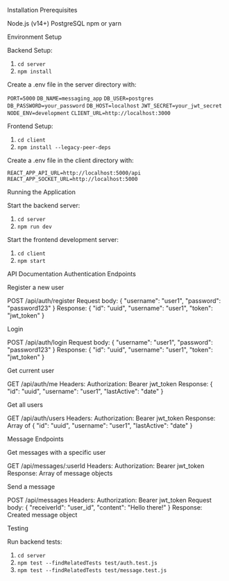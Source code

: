 Installation
Prerequisites

Node.js (v14+)
PostgreSQL
npm or yarn

Environment Setup

Backend Setup:
1. `cd server`
2. `npm install`

Create a .env file in the server directory with:

`PORT=5000`
`DB_NAME=messaging_app`
`DB_USER=postgres`
`DB_PASSWORD=your_password`
`DB_HOST=localhost`
`JWT_SECRET=your_jwt_secret`
`NODE_ENV=development`
`CLIENT_URL=http://localhost:3000`


Frontend Setup:
1. `cd client`
2. `npm install --legacy-peer-deps`

Create a .env file in the client directory with:

`REACT_APP_API_URL=http://localhost:5000/api`
`REACT_APP_SOCKET_URL=http://localhost:5000`


Running the Application

Start the backend server:
1. `cd server`
2. `npm run dev`

Start the frontend development server:
1. `cd client`
2. `npm start`

API Documentation
Authentication Endpoints

Register a new user

POST /api/auth/register
Request body: { "username": "user1", "password": "password123" }
Response: { "id": "uuid", "username": "user1", "token": "jwt_token" }


Login

POST /api/auth/login
Request body: { "username": "user1", "password": "password123" }
Response: { "id": "uuid", "username": "user1", "token": "jwt_token" }


Get current user

GET /api/auth/me
Headers: Authorization: Bearer jwt_token
Response: { "id": "uuid", "username": "user1", "lastActive": "date" }


Get all users

GET /api/auth/users
Headers: Authorization: Bearer jwt_token
Response: Array of { "id": "uuid", "username": "user1", "lastActive": "date" }



Message Endpoints

Get messages with a specific user

GET /api/messages/:userId
Headers: Authorization: Bearer jwt_token
Response: Array of message objects


Send a message

POST /api/messages
Headers: Authorization: Bearer jwt_token
Request body: { "receiverId": "user_id", "content": "Hello there!" }
Response: Created message object



Testing

Run backend tests:
1. `cd server`
2. `npm test --findRelatedTests test/auth.test.js`
3. `npm test --findRelatedTests test/message.test.js`
